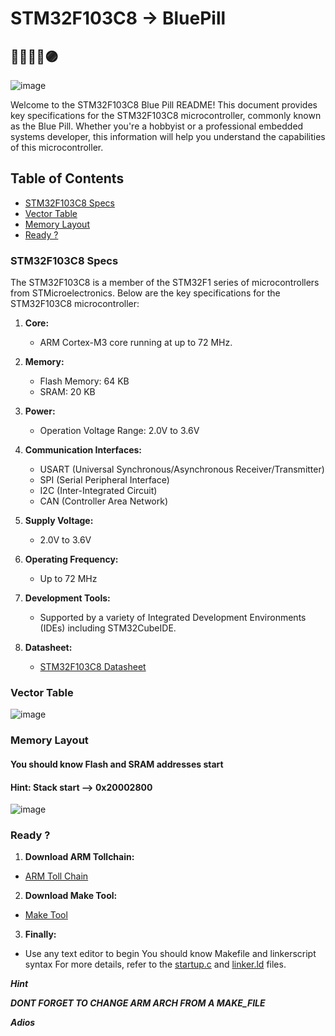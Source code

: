 # STM32F103C8 -> BluePill 

## 🔴🤞🔵🙏🟣 

![image](https://github.com/NaderMohamed325/IEEE--Task/assets/112278447/c12a4b15-9894-4bb9-909f-e810836c8f0e)


Welcome to the STM32F103C8 Blue Pill README! This document provides key specifications for the STM32F103C8 microcontroller, commonly known as the Blue Pill. Whether you're a hobbyist or a professional embedded systems developer, this information will help you understand the capabilities of this microcontroller.

## Table of Contents

 - [STM32F103C8 Specs](#STM32F103C8-Specs)
 - [Vector Table](#Vector-Table)
 - [Memory Layout](#Memory-Layout)
 - [Ready ?](#Ready-?)

### STM32F103C8 Specs
The STM32F103C8 is a member of the STM32F1 series of microcontrollers from STMicroelectronics. Below are the key specifications for the STM32F103C8 microcontroller:

1. **Core:**
   - ARM Cortex-M3 core running at up to 72 MHz.

2. **Memory:**
   - Flash Memory: 64 KB
   - SRAM: 20 KB

3. **Power:**
   - Operation Voltage Range: 2.0V to 3.6V

4. **Communication Interfaces:**
   - USART (Universal Synchronous/Asynchronous Receiver/Transmitter)
   - SPI (Serial Peripheral Interface)
   - I2C (Inter-Integrated Circuit)
   - CAN (Controller Area Network)

5. **Supply Voltage:**
    - 2.0V to 3.6V

6. **Operating Frequency:**
    - Up to 72 MHz

7. **Development Tools:**
    - Supported by a variety of Integrated Development Environments (IDEs) including STM32CubeIDE.

8. **Datasheet:**
    - [STM32F103C8 Datasheet](https://www.st.com/resource/en/datasheet/stm32f103c8.pdf)

### Vector Table
![image](https://github.com/NaderMohamed325/IEEE--Task/assets/112278447/2b170d97-d115-4fa3-8f74-f09b5234a280)

### Memory Layout
#### You should know Flash and SRAM addresses start  
#### Hint: Stack start —> 0x20002800
![image](https://github.com/NaderMohamed325/IEEE--Task/assets/112278447/0e02d363-d651-4f5e-b0e3-d9b026f2fab2)


### Ready ?
1. **Download ARM Tollchain:**
- [ARM Toll Chain](https://developer.arm.com/downloads/-/gnu-rm)
2. **Download Make Tool:**
- [Make Tool](https://gnuwin32.sourceforge.net/packages/make.htm)
3. **Finally:**
 - Use any text editor to begin
You should know Makefile and linkerscript syntax For more details, refer to the [startup.c](https://github.com/NaderMohamed325/IEEE--Task/blob/main/BluePill/startup.c) and [linker.ld](https://github.com/NaderMohamed325/IEEE--Task/blob/main/BluePill/linker.ld) files.

***Hint***
  
 ***DONT FORGET TO CHANGE ARM ARCH FROM A MAKE_FILE***


***Adios***
